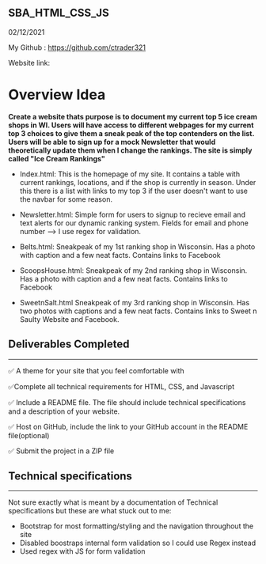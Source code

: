 ## SBA_HTML_CSS_JS
02/12/2021

My Github : https://github.com/ctrader321

Website link:

# Overview Idea

**Create a website thats purpose is to document my current top 5 ice cream shops in WI. Users will have access to different webpages for my current top 3 choices to give them a sneak peak of the top contenders on the list. Users will be able to sign up for a mock Newsletter that would theoretically update them when I change the rankings. The site is simply called "Ice Cream Rankings"**

- Index.html: This is the homepage of my site. It contains a table with current rankings, locations, and if the shop is currently in season. Under this there is a list with links to my top 3 if the user doesn't want to use the navbar for some reason.
 
- Newsletter.html: Simple form for users to signup to recieve email and text alerts for our dynamic ranking system. Fields for email and phone number --> I use regex for validation.

- Belts.html: Sneakpeak of my 1st ranking shop in Wisconsin. Has a photo with caption and a few neat facts. Contains links to Facebook

- ScoopsHouse.html: Sneakpeak of my 2nd ranking shop in Wisconsin. Has a photo with caption and a few neat facts. Contains links to Facebook

- SweetnSalt.html Sneakpeak of my 3rd ranking shop in Wisconsin. Has two photos with captions and a few neat facts. Contains links to Sweet n Saulty Website and Facebook.


## Deliverables Completed
---
✅ A theme for your site that you feel comfortable with

✅Complete all technical requirements for HTML, CSS, and Javascript 

✅ Include a README file. The file should include technical specifications and a description of your website. 

✅ Host on GitHub,  include the link to your GitHub account in the README file(optional)

✅ Submit the project in a ZIP file 

## Technical specifications
---
Not sure exactly what is meant by a documentation of Technical specifications but these are what stuck out to me:
* Bootstrap for most formatting/styling and the navigation throughout the site
* Disabled boostraps internal form validation so I could use Regex instead
* Used regex with JS for form validation
